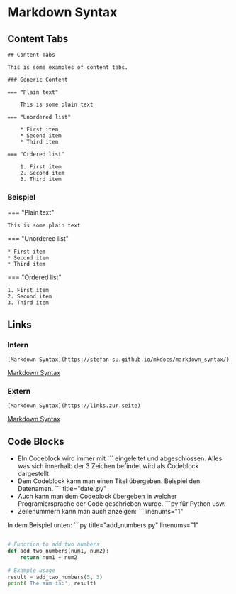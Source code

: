 # Markdown Syntax

## Content Tabs

```
## Content Tabs

This is some examples of content tabs.

### Generic Content

=== "Plain text"

    This is some plain text

=== "Unordered list"

    * First item
    * Second item
    * Third item

=== "Ordered list"

    1. First item
    2. Second item
    3. Third item
```

### Beispiel
=== "Plain text"

    This is some plain text

=== "Unordered list"

    * First item
    * Second item
    * Third item

=== "Ordered list"

    1. First item
    2. Second item
    3. Third item

## Links

### Intern
```[Markdown Syntax](https://stefan-su.github.io/mkdocs/markdown_syntax/)```

[Markdown Syntax](https://stefan-su.github.io/mkdocs/markdown_syntax/)

### Extern

```[Markdown Syntax](https://links.zur.seite)```

[Markdown Syntax](https://links.zur.seite)

## Code Blocks

- EIn Codeblock wird immer mit ``` eingeleitet und abgeschlossen. Alles was sich innerhalb der 3 Zeichen befindet wird als Codeblock dargestellt
- Dem Codeblock kann man einen Titel übergeben. Beispiel den Datenamen. ``` title="datei.py"
- Auch kann man dem Codeblock übergeben in welcher Programiersprache der Code geschrieben wurde. ```py für Python usw.
- Zeilenummern kann man auch anzeigen: ```linenums="1"

In dem Beispiel unten: ```py title="add_numbers.py" linenums="1"


```py title="add_numbers.py" linenums="1"

# Function to add two numbers
def add_two_numbers(num1, num2):
    return num1 + num2

# Example usage
result = add_two_numbers(5, 3)
print('The sum is:', result)
```